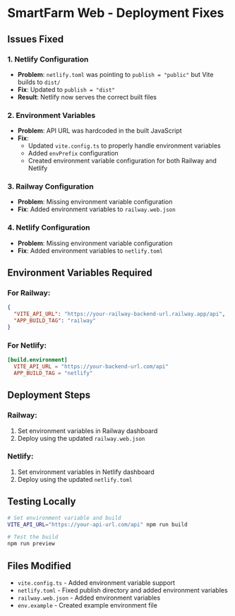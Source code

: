# SmartFarm Web - Deployment Fixes

## Issues Fixed

### 1. Netlify Configuration
- **Problem**: `netlify.toml` was pointing to `publish = "public"` but Vite builds to `dist/`
- **Fix**: Updated to `publish = "dist"`
- **Result**: Netlify now serves the correct built files

### 2. Environment Variables
- **Problem**: API URL was hardcoded in the built JavaScript
- **Fix**: 
  - Updated `vite.config.ts` to properly handle environment variables
  - Added `envPrefix` configuration
  - Created environment variable configuration for both Railway and Netlify

### 3. Railway Configuration
- **Problem**: Missing environment variable configuration
- **Fix**: Added environment variables to `railway.web.json`

### 4. Netlify Configuration
- **Problem**: Missing environment variable configuration
- **Fix**: Added environment variables to `netlify.toml`

## Environment Variables Required

### For Railway:
```json
{
  "VITE_API_URL": "https://your-railway-backend-url.railway.app/api",
  "APP_BUILD_TAG": "railway"
}
```

### For Netlify:
```toml
[build.environment]
  VITE_API_URL = "https://your-backend-url.com/api"
  APP_BUILD_TAG = "netlify"
```

## Deployment Steps

### Railway:
1. Set environment variables in Railway dashboard
2. Deploy using the updated `railway.web.json`

### Netlify:
1. Set environment variables in Netlify dashboard
2. Deploy using the updated `netlify.toml`

## Testing Locally

```bash
# Set environment variable and build
VITE_API_URL="https://your-api-url.com/api" npm run build

# Test the build
npm run preview
```

## Files Modified

- `vite.config.ts` - Added environment variable support
- `netlify.toml` - Fixed publish directory and added environment variables
- `railway.web.json` - Added environment variables
- `env.example` - Created example environment file
